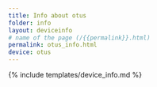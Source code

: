 ```yaml
---
title: Info about otus
folder: info
layout: deviceinfo
# name of the page (/{{permalink}}.html)
permalink: otus_info.html
device: otus
---
```

{% include templates/device_info.md %}
